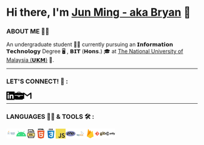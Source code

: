# Hi there, I'm [Jun Ming - aka Bryan][linkedin] 👋

### ABOUT ME 🙋‍♂️

An undergraduate student 👨‍🎓 currently pursuing an 𝗜𝗻𝗳𝗼𝗿𝗺𝗮𝘁𝗶𝗼𝗻 𝗧𝗲𝗰𝗵𝗻𝗼𝗹𝗼𝗴𝘆 Degree 🖥️ , 𝗕𝗜𝗧 (𝗛𝗼𝗻𝘀.) 🎓 at [The National University of Malaysia (𝗨𝗞𝗠)][UKM] 🏫.

---

### LET'S CONNECT! 👥 :

[<img align="left" alt="Jun Ming Teh (Bryan) | LinkedIn" width="22px" src="icons/linkedin.svg"/>][LinkedIn]

[<img align="left" alt="Jun Ming Teh (Bryan) | Website" width="22px" src="icons/portfolio.png"/>][Website]

[<img align="left" alt="Jun Ming Teh (Bryan) | Email" width="22px" src="icons/gmail.svg"/>][Email]

<br/>

---

### LANGUAGES 👨‍💻 & TOOLS 🛠️ :

[<img align="left" alt="Java" width="26px" src="icons/java.png"/>][Java]

[<img align="left" alt="Android" width="26px" src="https://raw.githubusercontent.com/github/explore/285d19f261b6d469fd8a309dddb234371d7be462/topics/android/android.png"/>][Android]

[<img align="left" alt="Android" width="26px" src="https://raw.githubusercontent.com/github/explore/05a6f4c574a32b6b2f04c2e589f6c82d9df46a5d/topics/xml/xml.png"/>][XML]

[<img align="left" alt="HTML" width="26px" src="https://raw.githubusercontent.com/github/explore/80688e429a7d4ef2fca1e82350fe8e3517d3494d/topics/html/html.png"/>][HTML]

[<img align="left" alt="CSS" width="26px" src="icons/css.png"/>][CSS]

[<img align="left" alt="CSS" width="26px" src="icons/javascript.png"/>][JavaScript]

[<img align="left" alt="PHP" width="26px" src="https://raw.githubusercontent.com/github/explore/ccc16358ac4530c6a69b1b80c7223cd2744dea83/topics/php/php.png"/>][PHP]

[<img align="left" alt="MySQL" width="26px" src="icons/mysql.png"/>][MySQL]

[<img align="left" alt="MySQL" width="26px" src="icons/firebase.png"/>][Firebase]

[<img align="left" alt="MySQL" width="26px" src="icons/git.png"/>][Git]

[<img align="left" alt="MySQL" width="26px" src="icons/unity.png"/>][Unity]

[LinkedIn]: https://www.linkedin.com/in/jun-ming-teh
[UKM]: https://www.ukm.my/portal
[Website]: https://junmingteh-2018.github.io/JunMingTeh-Portfolio
[Email]: mailto:ming58399@gmail.com
[Java]: https://github.com/topics/java
[Android]: https://github.com/topics/android
[XML]: https://github.com/topics/xml
[HTML]: https://github.com/topics/html
[CSS]: https://github.com/topics/css
[JavaScript]: https://github.com/topics/javascript
[PHP]: https://github.com/topics/php
[MySQL]: https://github.com/topics/mysql
[Firebase]: https://github.com/topics/firebase
[Git]: https://github.com/topics/git
[Unity]: https://github.com/topics/unity
